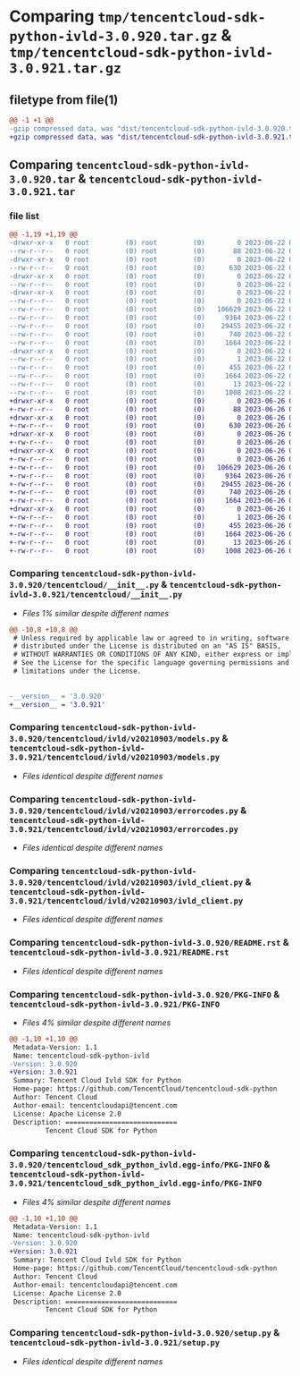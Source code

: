 # Comparing `tmp/tencentcloud-sdk-python-ivld-3.0.920.tar.gz` & `tmp/tencentcloud-sdk-python-ivld-3.0.921.tar.gz`

## filetype from file(1)

```diff
@@ -1 +1 @@
-gzip compressed data, was "dist/tencentcloud-sdk-python-ivld-3.0.920.tar", last modified: Thu Jun 22 00:26:20 2023, max compression
+gzip compressed data, was "dist/tencentcloud-sdk-python-ivld-3.0.921.tar", last modified: Mon Jun 26 00:27:14 2023, max compression
```

## Comparing `tencentcloud-sdk-python-ivld-3.0.920.tar` & `tencentcloud-sdk-python-ivld-3.0.921.tar`

### file list

```diff
@@ -1,19 +1,19 @@
-drwxr-xr-x   0 root         (0) root         (0)        0 2023-06-22 00:26:20.000000 tencentcloud-sdk-python-ivld-3.0.920/
--rw-r--r--   0 root         (0) root         (0)       88 2023-06-22 00:26:20.000000 tencentcloud-sdk-python-ivld-3.0.920/setup.cfg
-drwxr-xr-x   0 root         (0) root         (0)        0 2023-06-22 00:26:20.000000 tencentcloud-sdk-python-ivld-3.0.920/tencentcloud/
--rw-r--r--   0 root         (0) root         (0)      630 2023-06-22 00:26:19.000000 tencentcloud-sdk-python-ivld-3.0.920/tencentcloud/__init__.py
-drwxr-xr-x   0 root         (0) root         (0)        0 2023-06-22 00:26:20.000000 tencentcloud-sdk-python-ivld-3.0.920/tencentcloud/ivld/
--rw-r--r--   0 root         (0) root         (0)        0 2023-06-22 00:26:19.000000 tencentcloud-sdk-python-ivld-3.0.920/tencentcloud/ivld/__init__.py
-drwxr-xr-x   0 root         (0) root         (0)        0 2023-06-22 00:26:20.000000 tencentcloud-sdk-python-ivld-3.0.920/tencentcloud/ivld/v20210903/
--rw-r--r--   0 root         (0) root         (0)        0 2023-06-22 00:26:19.000000 tencentcloud-sdk-python-ivld-3.0.920/tencentcloud/ivld/v20210903/__init__.py
--rw-r--r--   0 root         (0) root         (0)   106629 2023-06-22 00:26:19.000000 tencentcloud-sdk-python-ivld-3.0.920/tencentcloud/ivld/v20210903/models.py
--rw-r--r--   0 root         (0) root         (0)     9364 2023-06-22 00:26:19.000000 tencentcloud-sdk-python-ivld-3.0.920/tencentcloud/ivld/v20210903/errorcodes.py
--rw-r--r--   0 root         (0) root         (0)    29455 2023-06-22 00:26:19.000000 tencentcloud-sdk-python-ivld-3.0.920/tencentcloud/ivld/v20210903/ivld_client.py
--rw-r--r--   0 root         (0) root         (0)      740 2023-06-22 00:26:19.000000 tencentcloud-sdk-python-ivld-3.0.920/README.rst
--rw-r--r--   0 root         (0) root         (0)     1664 2023-06-22 00:26:20.000000 tencentcloud-sdk-python-ivld-3.0.920/PKG-INFO
-drwxr-xr-x   0 root         (0) root         (0)        0 2023-06-22 00:26:20.000000 tencentcloud-sdk-python-ivld-3.0.920/tencentcloud_sdk_python_ivld.egg-info/
--rw-r--r--   0 root         (0) root         (0)        1 2023-06-22 00:26:20.000000 tencentcloud-sdk-python-ivld-3.0.920/tencentcloud_sdk_python_ivld.egg-info/dependency_links.txt
--rw-r--r--   0 root         (0) root         (0)      455 2023-06-22 00:26:20.000000 tencentcloud-sdk-python-ivld-3.0.920/tencentcloud_sdk_python_ivld.egg-info/SOURCES.txt
--rw-r--r--   0 root         (0) root         (0)     1664 2023-06-22 00:26:20.000000 tencentcloud-sdk-python-ivld-3.0.920/tencentcloud_sdk_python_ivld.egg-info/PKG-INFO
--rw-r--r--   0 root         (0) root         (0)       13 2023-06-22 00:26:20.000000 tencentcloud-sdk-python-ivld-3.0.920/tencentcloud_sdk_python_ivld.egg-info/top_level.txt
--rw-r--r--   0 root         (0) root         (0)     1008 2023-06-22 00:26:19.000000 tencentcloud-sdk-python-ivld-3.0.920/setup.py
+drwxr-xr-x   0 root         (0) root         (0)        0 2023-06-26 00:27:14.000000 tencentcloud-sdk-python-ivld-3.0.921/
+-rw-r--r--   0 root         (0) root         (0)       88 2023-06-26 00:27:14.000000 tencentcloud-sdk-python-ivld-3.0.921/setup.cfg
+drwxr-xr-x   0 root         (0) root         (0)        0 2023-06-26 00:27:14.000000 tencentcloud-sdk-python-ivld-3.0.921/tencentcloud/
+-rw-r--r--   0 root         (0) root         (0)      630 2023-06-26 00:27:13.000000 tencentcloud-sdk-python-ivld-3.0.921/tencentcloud/__init__.py
+drwxr-xr-x   0 root         (0) root         (0)        0 2023-06-26 00:27:14.000000 tencentcloud-sdk-python-ivld-3.0.921/tencentcloud/ivld/
+-rw-r--r--   0 root         (0) root         (0)        0 2023-06-26 00:27:13.000000 tencentcloud-sdk-python-ivld-3.0.921/tencentcloud/ivld/__init__.py
+drwxr-xr-x   0 root         (0) root         (0)        0 2023-06-26 00:27:14.000000 tencentcloud-sdk-python-ivld-3.0.921/tencentcloud/ivld/v20210903/
+-rw-r--r--   0 root         (0) root         (0)        0 2023-06-26 00:27:13.000000 tencentcloud-sdk-python-ivld-3.0.921/tencentcloud/ivld/v20210903/__init__.py
+-rw-r--r--   0 root         (0) root         (0)   106629 2023-06-26 00:27:13.000000 tencentcloud-sdk-python-ivld-3.0.921/tencentcloud/ivld/v20210903/models.py
+-rw-r--r--   0 root         (0) root         (0)     9364 2023-06-26 00:27:13.000000 tencentcloud-sdk-python-ivld-3.0.921/tencentcloud/ivld/v20210903/errorcodes.py
+-rw-r--r--   0 root         (0) root         (0)    29455 2023-06-26 00:27:13.000000 tencentcloud-sdk-python-ivld-3.0.921/tencentcloud/ivld/v20210903/ivld_client.py
+-rw-r--r--   0 root         (0) root         (0)      740 2023-06-26 00:27:13.000000 tencentcloud-sdk-python-ivld-3.0.921/README.rst
+-rw-r--r--   0 root         (0) root         (0)     1664 2023-06-26 00:27:14.000000 tencentcloud-sdk-python-ivld-3.0.921/PKG-INFO
+drwxr-xr-x   0 root         (0) root         (0)        0 2023-06-26 00:27:14.000000 tencentcloud-sdk-python-ivld-3.0.921/tencentcloud_sdk_python_ivld.egg-info/
+-rw-r--r--   0 root         (0) root         (0)        1 2023-06-26 00:27:14.000000 tencentcloud-sdk-python-ivld-3.0.921/tencentcloud_sdk_python_ivld.egg-info/dependency_links.txt
+-rw-r--r--   0 root         (0) root         (0)      455 2023-06-26 00:27:14.000000 tencentcloud-sdk-python-ivld-3.0.921/tencentcloud_sdk_python_ivld.egg-info/SOURCES.txt
+-rw-r--r--   0 root         (0) root         (0)     1664 2023-06-26 00:27:14.000000 tencentcloud-sdk-python-ivld-3.0.921/tencentcloud_sdk_python_ivld.egg-info/PKG-INFO
+-rw-r--r--   0 root         (0) root         (0)       13 2023-06-26 00:27:14.000000 tencentcloud-sdk-python-ivld-3.0.921/tencentcloud_sdk_python_ivld.egg-info/top_level.txt
+-rw-r--r--   0 root         (0) root         (0)     1008 2023-06-26 00:27:13.000000 tencentcloud-sdk-python-ivld-3.0.921/setup.py
```

### Comparing `tencentcloud-sdk-python-ivld-3.0.920/tencentcloud/__init__.py` & `tencentcloud-sdk-python-ivld-3.0.921/tencentcloud/__init__.py`

 * *Files 1% similar despite different names*

```diff
@@ -10,8 +10,8 @@
 # Unless required by applicable law or agreed to in writing, software
 # distributed under the License is distributed on an "AS IS" BASIS,
 # WITHOUT WARRANTIES OR CONDITIONS OF ANY KIND, either express or implied.
 # See the License for the specific language governing permissions and
 # limitations under the License.
 
 
-__version__ = '3.0.920'
+__version__ = '3.0.921'
```

### Comparing `tencentcloud-sdk-python-ivld-3.0.920/tencentcloud/ivld/v20210903/models.py` & `tencentcloud-sdk-python-ivld-3.0.921/tencentcloud/ivld/v20210903/models.py`

 * *Files identical despite different names*

### Comparing `tencentcloud-sdk-python-ivld-3.0.920/tencentcloud/ivld/v20210903/errorcodes.py` & `tencentcloud-sdk-python-ivld-3.0.921/tencentcloud/ivld/v20210903/errorcodes.py`

 * *Files identical despite different names*

### Comparing `tencentcloud-sdk-python-ivld-3.0.920/tencentcloud/ivld/v20210903/ivld_client.py` & `tencentcloud-sdk-python-ivld-3.0.921/tencentcloud/ivld/v20210903/ivld_client.py`

 * *Files identical despite different names*

### Comparing `tencentcloud-sdk-python-ivld-3.0.920/README.rst` & `tencentcloud-sdk-python-ivld-3.0.921/README.rst`

 * *Files identical despite different names*

### Comparing `tencentcloud-sdk-python-ivld-3.0.920/PKG-INFO` & `tencentcloud-sdk-python-ivld-3.0.921/PKG-INFO`

 * *Files 4% similar despite different names*

```diff
@@ -1,10 +1,10 @@
 Metadata-Version: 1.1
 Name: tencentcloud-sdk-python-ivld
-Version: 3.0.920
+Version: 3.0.921
 Summary: Tencent Cloud Ivld SDK for Python
 Home-page: https://github.com/TencentCloud/tencentcloud-sdk-python
 Author: Tencent Cloud
 Author-email: tencentcloudapi@tencent.com
 License: Apache License 2.0
 Description: ============================
         Tencent Cloud SDK for Python
```

### Comparing `tencentcloud-sdk-python-ivld-3.0.920/tencentcloud_sdk_python_ivld.egg-info/PKG-INFO` & `tencentcloud-sdk-python-ivld-3.0.921/tencentcloud_sdk_python_ivld.egg-info/PKG-INFO`

 * *Files 4% similar despite different names*

```diff
@@ -1,10 +1,10 @@
 Metadata-Version: 1.1
 Name: tencentcloud-sdk-python-ivld
-Version: 3.0.920
+Version: 3.0.921
 Summary: Tencent Cloud Ivld SDK for Python
 Home-page: https://github.com/TencentCloud/tencentcloud-sdk-python
 Author: Tencent Cloud
 Author-email: tencentcloudapi@tencent.com
 License: Apache License 2.0
 Description: ============================
         Tencent Cloud SDK for Python
```

### Comparing `tencentcloud-sdk-python-ivld-3.0.920/setup.py` & `tencentcloud-sdk-python-ivld-3.0.921/setup.py`

 * *Files identical despite different names*

